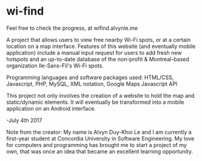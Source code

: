 # wi-find
Feel free to check the progress, at wifind.alvynle.me

A project that allows users to view free nearby Wi-Fi spots, or at a certain location on a map interface. Features of this website (and eventually mobile application) include a manual input request for users to add fresh new hotspots and an up-to-date database of the non-profit & Montreal-based organization Ile-Sans-Fil's Wi-Fi spots.

Programming languages and software packages used:
HTML/CSS, Javascript, PHP, MySQL, XML notation, Google Maps Javascript API 

This project not only involves the creation of a website to hold the map and static/dynamic elements. It will eventually be transformed into a mobile application on an Android interface. 

-July 4th 2017

Note from the creator: My name is Alvyn Duy-Khoi Le and I am currently a first-year student at Concordia University in Software Engineering. My love for computers and programming has brought me to start a project of my own, that was once an idea that became an excellent learning opportunity.
